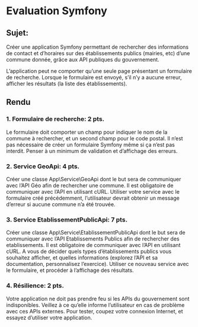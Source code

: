 # Evaluation Symfony

## Sujet:
Créer une application Symfony permettant de rechercher des informations de contact et d’horaires sur des établissements publics (mairies, etc) d’une commune donnée, grâce aux API publiques du gouvernement.

L’application peut ne comporter qu’une seule page présentant un formulaire de recherche.
Lorsque le formulaire est envoyé, s’il n’y a aucune erreur, afficher les résultats (la liste des établissements).

## Rendu
### 1. Formulaire de recherche: 2 pts.
Le formulaire doit comporter un champ pour indiquer le nom de la commune à rechercher, et un second champ pour le code postal. Il n’est pas nécessaire de créer un formulaire Symfony même si ça n’est pas interdit. Penser à un minimum de validation et d’affichage des erreurs.
### 2. Service GeoApi: 4 pts.
Créer une classe App\Service\GeoApi dont le but sera de communiquer avec l’API Géo afin de rechercher une commune.
Il est obligatoire de communiquer avec l’API en utilisant cURL.
Utiliser votre service avec le formulaire créé précédemment, l’utilisateur devrait obtenir un message d’erreur si aucune commune n’a été trouvée.
### 3. Service EtablissementPublicApi: 7 pts.
Créer une classe App\Service\EtablissementPublicApi dont le but sera de communiquer avec l’API Etablissements Publics afin de rechercher des etablissements.
Il est obligatoire de communiquer avec l’API en utilisant cURL.
A vous de décider quels types d’établissements publics vous souhaitez afficher, et quelles informations (explorez l’API et sa documentation, personnalisez l’exercice).
Utiliser ce nouveau service avec le formulaire, et procéder à l’affichage des résultats.
### 4. Résilience: 2 pts.
Votre application ne doit pas prendre feu si les APIs du gouvernement sont indisponibles. Veillez à ce qu’elle informe l’utilisateur en cas de problème avec ces APIs externes.
Pour tester, coupez votre connexion Internet, et essayez d’utiliser votre application.
